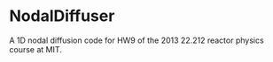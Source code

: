 NodalDiffuser
=============

A 1D nodal diffusion code for HW9 of the 2013 22.212 reactor physics course at MIT.
